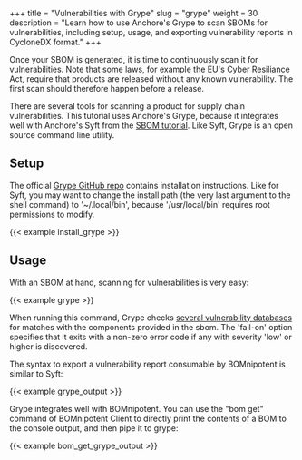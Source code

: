 +++
title = "Vulnerabilities with Grype"
slug = "grype"
weight = 30
description = "Learn how to use Anchore's Grype to scan SBOMs for vulnerabilities, including setup, usage, and exporting vulnerability reports in CycloneDX format."
+++

Once your SBOM is generated, it is time to continuously scan it for vulnerabilities. Note that some laws, for example the EU's Cyber Resiliance Act, require that products are released without any known vulnerability. The first scan should therefore happen before a release.

There are several tools for scanning a product for supply chain vulnerabilities. This tutorial uses Anchore's Grype, because it integrates well with Anchore's Syft from the [SBOM tutorial](/integration/syft/). Like Syft, Grype is an open source command line utility.

## Setup

The official [Grype GitHub repo](https://github.com/anchore/grype#installation) contains installation instructions. Like for Syft, you may want to change the install path (the very last argument to the shell command) to '~/.local/bin', because '/usr/local/bin' requires root permissions to modify.

{{< example install_grype >}}

## Usage

With an SBOM at hand, scanning for vulnerabilities is very easy:

{{< example grype >}}

When running this command, Grype checks [several vulnerability databases](https://github.com/anchore/grype?tab=readme-ov-file#grypes-database) for matches with the components provided in the sbom. The 'fail-on' option specifies that it exits with a non-zero error code if any with severity 'low' or higher is discovered.

The syntax to export a vulnerability report consumable by BOMnipotent is similar to Syft:

{{< example grype_output >}}

Grype integrates well with BOMnipotent. You can use the "bom get" command of BOMnipotent Client to directly print the contents of a BOM to the console output, and then pipe it to grype:

{{< example bom_get_grype_output >}}
